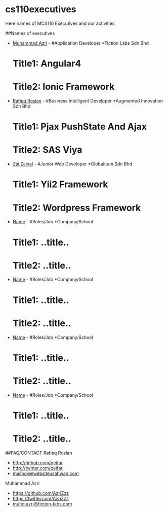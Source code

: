 # cs110executives
Here names of MCS110 Executives and our activities

##Names of executives


* [Muhammad Azri](https://www.linkedin.com/in/azrizzz/) - #Application Developer *Fiction Labs Sdn Bhd<br>
    # Title1: Angular4
    # Title2: Ionic Framework

* [Rafieq Roslan](https://www.linkedin.com/in/rafieq-roslan/) - #Business Intelligent Developer *Augmented Innovation Sdn Bhd<br>
    # Title1: Pjax PushState And Ajax
    # Title2: SAS Viya

* [Zai Zainal](https://www.linkedin.com/in/mohd-zainurin-syafiq/) - #Junior Web Developer *Globaltium Sdn Bhd<br>
    # Title1: Yii2 Framework
    # Title2: Wordpress Framework
    
* [Name](linkedin) - #Roles/Job *Company/School<br>
    # Title1: ..title..
    # Title2: ..title..
    
* [Name](linkedin) - #Roles/Job *Company/School<br>
    # Title1: ..title..
    # Title2: ..title..
    
* [Name](linkedin) - #Roles/Job *Company/School<br>
    # Title1: ..title..
    # Title2: ..title..
    
* [Name](linkedin) - #Roles/Job *Company/School<br>
    # Title1: ..title..
    # Title2: ..title..


##FAQ/CONTACT
Rafieq Roslan
- http://github.com/qeifar
- http://twitter.com/qeifar
- mailbox@websiteusahwan.com
 
 Muhammad Azri
 - https://github.com/AzriZzz
 - https://twitter.com/AzriZzz
 - muhd.azri@fiction-labs.com
